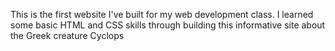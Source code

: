 This is the first website I've built for my web development class. I learned some basic HTML and CSS skills through building this informative site about the Greek creature Cyclops
